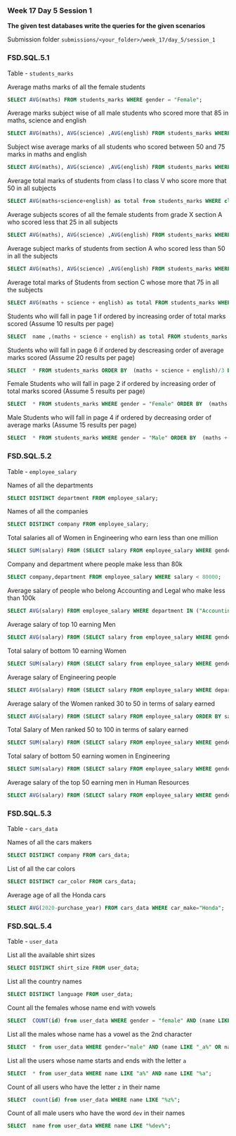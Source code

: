 ### Week 17 Day 5 Session 1

**The given test databases write the queries for the given scenarios**

Submission folder `submissions/<your_folder>/week_17/day_5/session_1`

### FSD.SQL.5.1

Table - `students_marks`

Average maths marks of all the female students

```sql
SELECT AVG(maths) FROM students_marks WHERE gender = "Female";

```

Average marks subject wise of all male students who scored more that 85 in maths, science and english

```sql
SELECT AVG(maths), AVG(science) ,AVG(english) FROM students_marks WHERE gender = "male" AND maths > 85 AND science > 85 AND english > 85;
```

Subject wise average marks of all students who scored between 50 and 75 marks in maths and english

```sql
SELECT AVG(maths), AVG(science) ,AVG(english) FROM students_marks WHERE gender = "male" AND maths BETWEEN 50 AND 75  AND english BETWEEN 50 AND 75;
```

Average total marks of students from class I to class V who score more that 50 in all subjects

```sql
SELECT AVG(maths+science+english) as total from students_marks WHERE class IN("I","II","III","IV","V") AND maths > 50 AND science > 50 AND english > 50;

```

Average subjects scores of all the female students from grade X  section A who scored  less that 25 in all subjects

```sql
SELECT AVG(maths), AVG(science) ,AVG(english) FROM students_marks WHERE gender = "female" AND maths <25   AND english < 25 AND science < 25 AND class = "X";
```


Average subject marks of students from section A who scored less than 50 in all the subjects

```sql
SELECT AVG(maths), AVG(science) ,AVG(english) FROM students_marks WHERE  maths <50   AND english < 50 AND science < 50 AND section = "A";
```

Average total marks of Students from section C whose more that 75 in all the subjects

```sql
SELECT AVG(maths + science + english) as total FROM students_marks WHERE  maths >75   AND english > 75 AND science > 75 AND section = "C";
```

Students who will fall in page 1 if ordered by increasing order of total marks scored (Assume 10 results per page)

```sql
SELECT  name ,(maths + science + english) as total FROM students_marks ORDER BY total ASC LIMIT 10;
```

Students who will fall in page 6 if ordered by descreasing order of average marks scored (Assume 20 results per page)

```sql
SELECT  * FROM students_marks ORDER BY  (maths + science + english)/3 DESC LIMIT 100,20;
```


Female Students who will fall in page 2 if ordered by increasing order of total marks scored (Assume 5 results per page)

```sql
SELECT  * FROM students_marks WHERE gender = "Female" ORDER BY  (maths + science + english) ASC LIMIT 5,5;
```

Male Students who will fall in page 4 if ordered by decreasing order of average marks (Assume 15 results per page)

```sql
SELECT  * FROM students_marks WHERE gender = "Male" ORDER BY  (maths + science + english)/3 DESC LIMIT 45,15;
```

### FSD.SQL.5.2

Table - `employee_salary`

Names of all the departments

```sql
SELECT DISTINCT department FROM employee_salary;

```

Names of all the companies

```sql
SELECT DISTINCT company FROM employee_salary;
```

Total salaries all of Women in Engineering who earn less than one million

```sql
SELECT SUM(salary) FROM (SELECT salary FROM employee_salary WHERE gender = "Female" AND salary < 1000000) AS womensEngineer;
```

Company and department where people make less than 80k

```sql
SELECT company,department FROM employee_salary WHERE salary < 80000;
```

Average salary of people who belong Accounting and Legal who make less than 100k 

```sql
SELECT AVG(salary) FROM employee_salary WHERE department IN ("Accounting","Legal") AND salary < 100000;
```

Average salary of top 10 earning Men

```sql
SELECT AVG(salary) FROM (SELECT salary from employee_salary WHERE gender = "male" ORDER BY salary DESC LIMIT 10) AS TOP10MEN;
```

Total salary of bottom 10 earning Women

```sql
SELECT SUM(salary) FROM (SELECT salary from employee_salary WHERE gender = "male" ORDER BY salary ASC LIMIT 10) AS BOTTOM10WOMEN;
```

Average salary of  Engineering people

```sql
SELECT AVG(salary) FROM (SELECT salary FROM employee_salary WHERE department = "Engineering") AS Engineers;
```

Average salary of the Women ranked 30 to 50 in terms of salary earned

```sql
SELECT AVG(salary) FROM (SELECT salary FROM employee_salary ORDER BY salary DESC LIMIT 30,50) AS women30to50;
```

Total Salary of Men ranked 50 to 100 in terms of salary earned

```sql
SELECT SUM(salary) FROM (SELECT salary FROM employee_salary WHERE gender="male" ORDER BY salary DESC LIMIT 50,100) AS 50to100mens;
```

Total salary of bottom 50 earning women in Engineering

```sql
SELECT SUM(salary) FROM (SELECT salary FROM employee_salary WHERE gender="female" AND department = "Engineering" ORDER BY salary ASC LIMIT 50) AS BOTTOM50WOMEN;
```

Average salary of the top 50 earning men in Human Resources

```sql
SELECT AVG(salary) FROM (SELECT salary FROM employee_salary WHERE gender="male" AND department = "Human Resources" ORDER BY salary DESC LIMIT 50) AS TOP50MEN;
```

### FSD.SQL.5.3

Table - `cars_data`

Names of all the cars makers
```sql
SELECT DISTINCT company FROM cars_data; 
```

List of all the car colors
```sql
SELECT DISTINCT car_color FROM cars_data; 
```

Average age of all the Honda cars 
```sql
SELECT AVG(2020-purchase_year) FROM cars_data WHERE car_make="Honda";
```


### FSD.SQL.5.4

Table - `user_data`

List all the available shirt sizes

```sql
SELECT DISTINCT shirt_size FROM user_data;

```

List all the country names 

```sql
SELECT DISTINCT language FROM user_data;

```

Count all the females whose name end with vowels

```sql
SELECT  COUNT(id) from user_data WHERE gender = "female" AND (name LIKE "%a" OR name LIKE "%e" OR name LIKE "%o" OR name LIKE  "%i" OR name LIKE  "%u");
```

List all the males whose name has a vowel as the 2nd character

```sql
SELECT  * from user_data WHERE gender="male" AND (name LIKE "_a%" OR name LIKE "_e%" OR name LIKE "_o%" OR name LIKE  "_i%" OR name LIKE  "_u%");
```

List all the users whose name starts and ends with the letter `a`

```sql
SELECT  * from user_data WHERE name LIKE "a%" AND name LIKE "%a";
```

Count of all users who have the letter `z` in their name

```sql
SELECT  count(id) from user_data WHERE name LIKE "%z%";
```

Count of all male users who have the word `dev` in their names

```sql
SELECT  name from user_data WHERE name LIKE "%dev%";
```